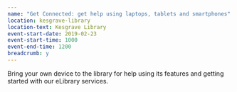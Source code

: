 ```yaml
---
name: "Get Connected: get help using laptops, tablets and smartphones"
location: kesgrave-library
location-text: Kesgrave Library
event-start-date: 2019-02-23
event-start-time: 1000
event-end-time: 1200
breadcrumb: y
---
```


Bring your own device to the library for help using its features and getting started with our eLibrary services.
